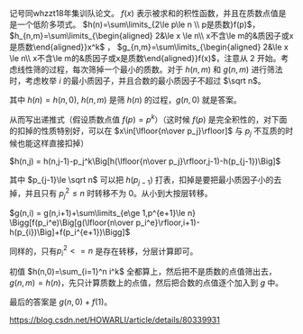 记号同whzzt18年集训队论文。 $f(x)$ 表示被求和的积性函数，并且在质数点值是是一个低阶多项式。 $h(n)=\sum\limits_{2\le p\le n \\ p是质数}f(p)$，$h_{n,m}=\sum\limits_{\begin{aligned} 2&\le x \le n\\ x不含\le m的&质因子或x是质数\end{aligned}}x^k$ ， $g_{n,m}=\sum\limits_{\begin{aligned} 2&\le x \le n\\ x不含\le m的&质因子或x是质数\end{aligned}}f(x)$，注意从 $2$ 开始。考虑线性筛的过程，每次筛掉一个最小的质数。对于 $h(n,m)$ 和 $g(n,m)$ 进行筛法时，考虑枚举 $i$ 的最小质因子，并且合数的最小质因子不超过 $\sqrt n$。

其中 $h(n)=h(n,0)$,  $h(n,m)$ 是筛 $h(n)$ 的过程，$g(n,0)$ 就是答案。

从而写出递推式（假设质数点值 $f(p)=p^k$）（这时候 $f(p)$ 是完全积性的，对下面的扣掉的性质特别好，可以在 $x\in[\lfloor{n\over p_j}\rfloor]$ 与 $p_j$ 不互质的时候也能这样直接扣掉）

$h(n,j) = h(n,j-1)-p_j^k\Big[h(\lfloor{n\over p_j}\rfloor,j-1)-h(p_{j-1})\Big]$

其中 $p_{j-1}\le \sqrt n$ 可以把 $h(p_{j-1})$ 打表，扣掉是要把最小质因子小的去掉，并且只有 $p_j^2\le n$ 时转移不为 $0$。从小到大按层转移。

$g(n,i) = g(n,i+1)+\sum\limits_{e\ge 1,p^{e+1}\le n} \Bigg[f(p_i^e)\Big[g(\lfloor{n\over p_i^e}\rfloor,i+1)-h(p_{i})\Big]+f(p_i^{e+1})\Bigg]$

同样的，只有$p_i^2<=n$ 是存在转移，分层计算即可。

初值 $h(n,0)=\sum_{i=1}^n i^k$ 全都算上，然后把不是质数的点值筛出去， $g(n,m)=h(n)$，先只计算质数上的点值，然后把合数的点值逐个加入到 $g$ 中。

最后的答案是 $g(n,0) + f(1)$。

https://blog.csdn.net/HOWARLI/article/details/80339931